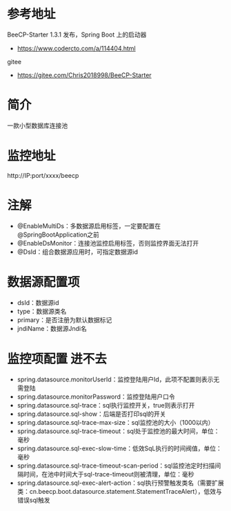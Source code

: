 # 参考地址
BeeCP-Starter 1.3.1 发布，Spring Boot 上的启动器
- https://www.codercto.com/a/114404.html

gitee
- https://gitee.com/Chris2018998/BeeCP-Starter

# 简介
一款小型数据库连接池

# 监控地址
http://IP:port/xxxx/beecp

# 注解
- @EnableMultiDs：多数据源启用标签，一定要配置在@SpringBootApplication之前
- @EnableDsMonitor：连接池监控启用标签，否则监控界面无法打开
- @DsId：组合数据源应用时，可指定数据源id

# 数据源配置项
- dsId：数据源id
- type：数据源类名
- primary：是否注册为默认数据标记
- jndiName：数据源Jndi名

# 监控项配置 进不去
- spring.datasource.monitorUserId：监控登陆用户Id，此项不配置则表示无需登陆
- spring.datasource.monitorPassword：监控登陆用户口令
- spring.datasource.sql-trace：sql执行监控开关，true则表示打开
- spring.datasource.sql-show：后端是否打印sql的开关
- spring.datasource.sql-trace-max-size：sql监控池的大小（1000以内）
- spring.datasource.sql-trace-timeout：sql处于监控池的最大时间，单位：毫秒
- spring.datasource.sql-exec-slow-time：低效SqL执行的时间阀值，单位：毫秒
- spring.datasource.sql-trace-timeout-scan-period：sql监控池定时扫描间隔时间，在池中时间大于sql-trace-timeout则被清理，单位：毫秒
- spring.datasource.sql-exec-alert-action：sql执行预警触发类名（需要扩展类：cn.beecp.boot.datasource.statement.StatementTraceAlert），低效与错误sql触发